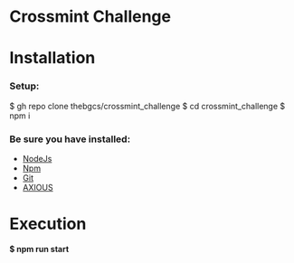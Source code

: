 # Crossmint Challenge

# Installation
### Setup:

$ gh repo clone thebgcs/crossmint_challenge
$ cd crossmint_challenge
$ npm i

### Be sure you have installed:
- [NodeJs](https://nodejs.org/en/)
- [Npm](https://docs.npmjs.com/)
- [Git](https://git-scm.com/)
- [AXIOUS](https://axios-http.com/docs/intro)

# Execution

**$ npm run start** 
